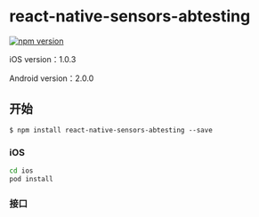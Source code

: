 # react-native-sensors-abtesting

[![npm version](https://badge.fury.io/js/react-native-sensors-abtesting.svg)](https://badge.fury.io/js/react-native-sensors-abtesting)

iOS version：1.0.3

Android version：2.0.0

## 开始

`$ npm install react-native-sensors-abtesting --save`

### iOS

```sh
cd ios
pod install
```

### 接口

```javascript

```
